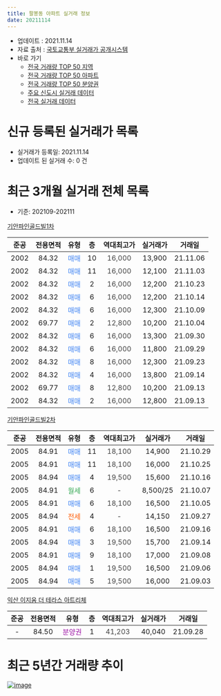 ```yaml
---
title: 팔봉동 아파트 실거래 정보
date: 20211114
---
```


* 업데이트 : 2021.11.14
* 자료 출처 : [국토교통부 실거래가 공개시스템](http://rt.molit.go.kr)
* 바로 가기
    * [전국 거래량 TOP 50 지역](https://apt-info.github.io/apt-trade-info/tr)
    * [전국 거래량 TOP 50 아파트](https://apt-info.github.io/apt-trade-info/ta)
    * [전국 거래량 TOP 50 분양권](https://apt-info.github.io/apt-trade-info/tb)
    * [주요 신도시 실거래 데이터](https://apt-info.github.io/apt-trade-info/newtown)
    * [전국 실거래 데이터](https://apt-info.github.io/apt-trade-info/all)



<script async src="https://pagead2.googlesyndication.com/pagead/js/adsbygoogle.js"></script>
<!-- 기본광고 -->
<ins class="adsbygoogle"
     style="display:block"
     data-ad-client="ca-pub-1142216861245946"
     data-ad-slot="4805727019"
     data-ad-format="auto"
     data-full-width-responsive="true"></ins>
<script>
     (adsbygoogle = window.adsbygoogle || []).push({});
</script>


# 신규 등록된 실거래가 목록

* 실거래가 등록일: 2021.11.14
* 업데이트 된 실거래 수: 0 건




<script async src="https://pagead2.googlesyndication.com/pagead/js/adsbygoogle.js"></script>
<!-- 기본광고 -->
<ins class="adsbygoogle"
     style="display:block"
     data-ad-client="ca-pub-1142216861245946"
     data-ad-slot="4805727019"
     data-ad-format="auto"
     data-full-width-responsive="true"></ins>
<script>
     (adsbygoogle = window.adsbygoogle || []).push({});
</script>


# 최근 3개월 실거래 전체 목록
* 기준: 202109-202111


[기안파인골드빌1차](https://search.naver.com/search.naver?query=%EA%B8%B0%EC%95%88%ED%8C%8C%EC%9D%B8%EA%B3%A8%EB%93%9C%EB%B9%8C1%EC%B0%A8)

|준공|전용면적|유형|층|역대최고가|실거래가|거래일|
|:---:|:---:|:---:|:---:|:---:|:---:|:---:|
|2002|84.32|<span style="color:#4285F3">매매</span>|10|<span style="color:#444444">16,000</span>|13,900|21.11.06|
|2002|84.32|<span style="color:#4285F3">매매</span>|11|<span style="color:#444444">16,000</span>|12,100|21.11.03|
|2002|84.32|<span style="color:#4285F3">매매</span>|2|<span style="color:#444444">16,000</span>|12,200|21.10.23|
|2002|84.32|<span style="color:#4285F3">매매</span>|6|<span style="color:#444444">16,000</span>|12,200|21.10.14|
|2002|84.32|<span style="color:#4285F3">매매</span>|6|<span style="color:#444444">16,000</span>|12,300|21.10.09|
|2002|69.77|<span style="color:#4285F3">매매</span>|2|<span style="color:#444444">12,800</span>|10,200|21.10.04|
|2002|84.32|<span style="color:#4285F3">매매</span>|6|<span style="color:#444444">16,000</span>|13,300|21.09.30|
|2002|84.32|<span style="color:#4285F3">매매</span>|6|<span style="color:#444444">16,000</span>|11,800|21.09.29|
|2002|84.32|<span style="color:#4285F3">매매</span>|8|<span style="color:#444444">16,000</span>|12,300|21.09.23|
|2002|84.32|<span style="color:#4285F3">매매</span>|4|<span style="color:#444444">16,000</span>|13,800|21.09.14|
|2002|69.77|<span style="color:#4285F3">매매</span>|8|<span style="color:#444444">12,800</span>|10,200|21.09.13|
|2002|84.32|<span style="color:#4285F3">매매</span>|2|<span style="color:#444444">16,000</span>|12,800|21.09.13|

[기안파인골드빌2차](https://search.naver.com/search.naver?query=%EA%B8%B0%EC%95%88%ED%8C%8C%EC%9D%B8%EA%B3%A8%EB%93%9C%EB%B9%8C2%EC%B0%A8)

|준공|전용면적|유형|층|역대최고가|실거래가|거래일|
|:---:|:---:|:---:|:---:|:---:|:---:|:---:|
|2005|84.91|<span style="color:#4285F3">매매</span>|11|<span style="color:#444444">18,100</span>|14,900|21.10.29|
|2005|84.91|<span style="color:#4285F3">매매</span>|11|<span style="color:#444444">18,100</span>|16,000|21.10.25|
|2005|84.94|<span style="color:#4285F3">매매</span>|4|<span style="color:#444444">19,500</span>|15,600|21.10.16|
|2005|84.91|<span style="color:#34A853">월세</span>|6|<span style="color:#444444">-</span>|8,500/25|21.10.07|
|2005|84.91|<span style="color:#4285F3">매매</span>|6|<span style="color:#444444">18,100</span>|16,500|21.10.05|
|2005|84.94|<span style="color:#FF5A00">전세</span>|4|<span style="color:#444444">-</span>|14,150|21.09.27|
|2005|84.91|<span style="color:#4285F3">매매</span>|6|<span style="color:#444444">18,100</span>|16,500|21.09.16|
|2005|84.94|<span style="color:#4285F3">매매</span>|3|<span style="color:#444444">19,500</span>|15,700|21.09.14|
|2005|84.91|<span style="color:#4285F3">매매</span>|9|<span style="color:#444444">18,100</span>|17,000|21.09.08|
|2005|84.94|<span style="color:#4285F3">매매</span>|1|<span style="color:#444444">19,500</span>|16,500|21.09.06|
|2005|84.94|<span style="color:#4285F3">매매</span>|5|<span style="color:#444444">19,500</span>|16,000|21.09.03|

[익산 이지움 더 테라스 아트리체](https://search.naver.com/search.naver?query=%EC%9D%B5%EC%82%B0+%EC%9D%B4%EC%A7%80%EC%9B%80+%EB%8D%94+%ED%85%8C%EB%9D%BC%EC%8A%A4+%EC%95%84%ED%8A%B8%EB%A6%AC%EC%B2%B4)

|준공|전용면적|유형|층|역대최고가|실거래가|거래일|
|:---:|:---:|:---:|:---:|:---:|:---:|:---:|
|-|84.50|<span style="color:#9C11A5">분양권</span>|1|<span style="color:#444444">41,203</span>|40,040|21.09.28|



<script async src="https://pagead2.googlesyndication.com/pagead/js/adsbygoogle.js"></script>
<!-- 기본광고 -->
<ins class="adsbygoogle"
     style="display:block"
     data-ad-client="ca-pub-1142216861245946"
     data-ad-slot="4805727019"
     data-ad-format="auto"
     data-full-width-responsive="true"></ins>
<script>
     (adsbygoogle = window.adsbygoogle || []).push({});
</script>


# 최근 5년간 거래량 추이


<div style="width:100%;">
    <canvas id="deal_progress" height="200"></canvas>
</div>

<script>
new Chart(document.getElementById("deal_progress"), {
    type: 'line',
    data: {
        labels: ['16.01','16.02','16.03','16.04','16.05','16.06','16.07','16.08','16.09','16.10','16.11','16.12','17.01','17.02','17.03','17.04','17.05','17.06','17.07','17.08','17.09','17.10','17.11','17.12','18.01','18.02','18.03','18.04','18.05','18.06','18.07','18.08','18.09','18.10','18.11','18.12','19.01','19.02','19.03','19.04','19.05','19.06','19.07','19.08','19.09','19.10','19.11','19.12','20.01','20.02','20.03','20.04','20.05','20.06','20.07','20.08','20.09','20.10','20.11','20.12','21.01','21.02','21.03','21.04','21.05','21.06','21.07','21.08','21.09','21.10','21.11'],
        datasets: [{
            label: '매매/분양권',
            data: [10,6,9,8,13,4,12,12,5,13,7,1,7,12,13,7,10,10,6,12,5,4,6,6,9,5,8,7,9,11,7,6,4,4,6,8,1,4,3,5,5,4,6,6,8,2,7,12,5,12,5,7,9,4,8,6,8,3,11,21,2,16,13,8,7,6,10,6,12,8,2],
            borderColor: "rgba(66, 133, 243, 1)",
            backgroundColor: "rgba(66, 133, 243, 0.05)",
            borderWidth: 1,
            pointRadius: 0,
            fill: false,
            lineTension: 0
        },{
            label: '전/월세',
            data: [2,0,4,0,1,0,2,0,0,5,1,1,2,1,3,3,0,1,0,2,2,3,0,1,3,1,2,3,2,0,2,2,2,0,0,1,1,2,1,2,1,3,6,1,0,1,2,1,2,0,1,0,3,1,0,1,0,2,1,0,3,0,1,2,1,0,4,0,1,1,0],
            borderColor: "rgba(255, 90, 0, 1)",
            backgroundColor: "rgba(255, 90, 0, 0.05)",
            borderWidth: 1,
            pointRadius: 0,
            fill: false,
            lineTension: 0
        },{
            label: '합계',
            data: [12,6,13,8,14,4,14,12,5,18,8,2,9,13,16,10,10,11,6,14,7,7,6,7,12,6,10,10,11,11,9,8,6,4,6,9,2,6,4,7,6,7,12,7,8,3,9,13,7,12,6,7,12,5,8,7,8,5,12,21,5,16,14,10,8,6,14,6,13,9,2],
            borderColor: "rgba(0, 0, 0, 1)",
            backgroundColor: "rgba(0, 0, 0, 0.03)",
            borderWidth: 0.1,
            pointRadius: 0,
            fill: true,
            lineTension: 0
        }
        ]
    },
    options: {
        responsive: true,
        title: {
            display: false
        },
        tooltips: {
            mode: 'index',
            intersect: false
        },
        hover: {
            mode: 'nearest',
            intersect: true
        },
        scales: {
            xAxes: [{
                display: true,
                scaleLabel: {
                    display: true,
                    labelString: '년/월'
                }
            }],
            yAxes: [{
                display: true,
                ticks: {
                    suggestedMin: 0,
                },
                scaleLabel: {
                    display: true,
                    labelString: '실거래 수'
                }
            }]
        }
    }
});

</script>


[![image](https://apt-info.github.io/images/2020-01-03-apt-trade-info/1024x500.png)](https://play.google.com/store/apps/details?id=com.aptinfo.apttradeinfo)

